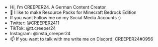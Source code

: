 - Hi, I’m CREEPER24. A German Content Creator
- 👀 I like to make Resource Packs for Minecraft Bedrock Edition
- If you want Follow me on my Social Media Accounts :)
- Twitter: @CREEPER2411
- TikTok: @tt.creeper24
- Instagram: @insta_creeper24
- 📫 If you want to talk with me write me on Discord: CREEPER24#0956

